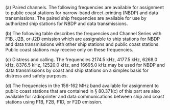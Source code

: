 (a) Paired channels. The following frequencies are available for assignment to public coast stations for narrow-band direct-printing (NBDP) and data transmissions. The paired ship frequencies are available for use by authorized ship stations for NBDP and data transmissions.
                

(b) The following table describes the frequencies and Channel Series with F1B, J2B, or J2D emission which are assignable to ship stations for NBDP and data transmissions with other ship stations and public coast stations. Public coast stations may receive only on these frequencies.

(c) Distress and calling. The frequencies 2174.5 kHz, 4177.5 kHz, 6268.0 kHz, 8376.5 kHz, 12520.0 kHz, and 16695.0 kHz may be used for NBDP and data transmissions by coast and ship stations on a simplex basis for distress and safety purposes.

(d) The frequencies in the 156-162 MHz band available for assignment to public coast stations that are contained in § 80.371(c) of this part are also available for radioprinter and data communications between ship and coast stations using F1B, F2B, F1D, or F2D emission.

